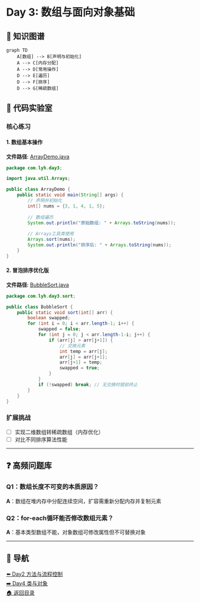 # Day 3: 数组与面向对象基础

## 📌 知识图谱
```mermaid
graph TD
    A[数组] --> B[声明与初始化]
    A --> C[内存分配]
    A --> D[常用操作]
    D --> E[遍历]
    D --> F[排序]
    D --> G[稀疏数组]
```

## 🧩 代码实验室

### 核心练习

#### 1. 数组基本操作
**文件路径**: [ArrayDemo.java](../../src/main/java/com/lyh/day3/ArrayDemo.java)
```java
package com.lyh.day3;

import java.util.Arrays;

public class ArrayDemo {
    public static void main(String[] args) {
        // 声明并初始化
        int[] nums = {3, 1, 4, 1, 5};
        
        // 数组遍历
        System.out.println("原始数组: " + Arrays.toString(nums));
        
        // Arrays工具类使用
        Arrays.sort(nums);
        System.out.println("排序后: " + Arrays.toString(nums));
    }
}
```

#### 2. 冒泡排序优化版
**文件路径**: [BubbleSort.java](../../src/main/java/com/lyh/day3/sort/BubbleSort.java)
```java
package com.lyh.day3.sort;

public class BubbleSort {
    public static void sort(int[] arr) {
        boolean swapped;
        for (int i = 0; i < arr.length-1; i++) {
            swapped = false;
            for (int j = 0; j < arr.length-1-i; j++) {
                if (arr[j] > arr[j+1]) {
                    // 交换元素
                    int temp = arr[j];
                    arr[j] = arr[j+1];
                    arr[j+1] = temp;
                    swapped = true;
                }
            }
            if (!swapped) break; // 无交换时提前终止
        }
    }
}
```

### 扩展挑战
- [ ] 实现二维数组转稀疏数组（内存优化）
- [ ] 对比不同排序算法性能

---

## ❓ 高频问题库

### Q1：数组长度不可变的本质原因？
**A**：数组在堆内存中分配连续空间，扩容需重新分配内存并复制元素

### Q2：for-each循环能否修改数组元素？
**A**：基本类型数组不能，对象数组可修改属性但不可替换对象

---

## 🧭 导航
[⬅️ Day2 方法与流程控制](./day2.md)  
[➡️ Day4 类与对象](./day4.md)  
[🏠 返回目录](../../README.md)
